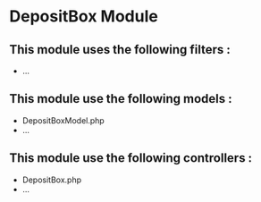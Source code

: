 # DepositBox Module

## This module uses the following filters :

- ...

## This module use the following models :

- DepositBoxModel.php
- ...

## This module use the following controllers :

- DepositBox.php
- ...

